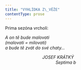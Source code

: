 ```yaml
---
title: "VYHLÍDKA Z\_VĚŽE"
contentType: prose
---
```


Prima sezóna vrcholí:

_A on tě bude malovati  
(malovati = milovati)  
a bude tě zvát do své chaty…_

                               _JOSEF KRÁTKÝ  
                                          Septima b_
